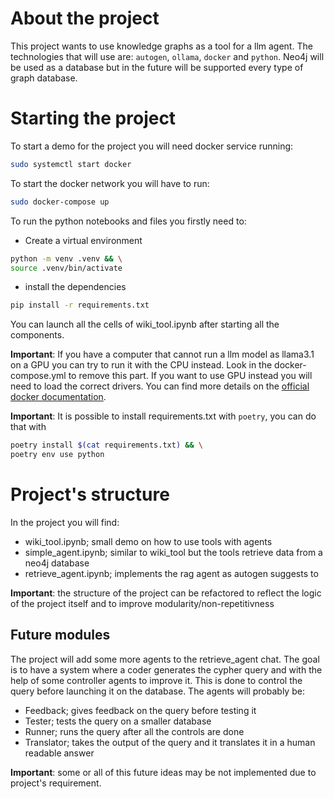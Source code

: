 # About the project
This project wants to use knowledge graphs as a tool for a llm agent.
The technologies that will use are: `autogen`, `ollama`, `docker` and `python`.
Neo4j will be used as a database but in the future will be supported every type of graph database.

# Starting the project
To start a demo for the project you will need docker service running:
```bash
sudo systemctl start docker
```

To start the docker network you will have to run:
```bash
sudo docker-compose up
```

To run the python notebooks and files you firstly need to:
* Create a virtual environment 
```bash
python -m venv .venv && \
source .venv/bin/activate
```
* install the dependencies 
```bash 
pip install -r requirements.txt
```

You can launch all the cells of wiki_tool.ipynb after starting all the components.


**Important**: If you have a computer that cannot run a llm model as llama3.1 on a GPU you can try to run it with the CPU instead. Look in the docker-compose.yml to remove this part.
If you want to use GPU instead you will need to load the correct drivers. You can find more details on the [official docker documentation](https://hub.docker.com/r/ollama/ollama).

**Important**: It is possible to install requirements.txt with `poetry`, you can do that with 
```bash
poetry install $(cat requirements.txt) && \
poetry env use python
```

# Project's structure
In the project you will find:
* wiki_tool.ipynb; small demo on how to use tools with agents
* simple_agent.ipynb; similar to wiki_tool but the tools retrieve data from a neo4j database
* retrieve_agent.ipynb; implements the rag agent as autogen suggests to


**Important**: the structure of the project can be refactored to reflect the logic of the project itself and to improve modularity/non-repetitivness

## Future modules
The project will add some more agents to the retrieve_agent chat. 
The goal is to have a system where a coder generates the cypher query and with the help of some controller agents to improve it. This is done to control the query before launching it on the database.
The agents will probably be:
* Feedback; gives feedback on the query before testing it
* Tester; tests the query on a smaller database
* Runner; runs the query after all the controls are done
* Translator; takes the output of the query and it translates it in a human readable answer
 

**Important**: some or all of this future ideas may be not implemented due to project's requirement.